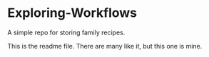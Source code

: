 # Exploring-Workflows
A simple repo for storing family recipes.

This is the readme file. There are many like it, but this one is mine.
